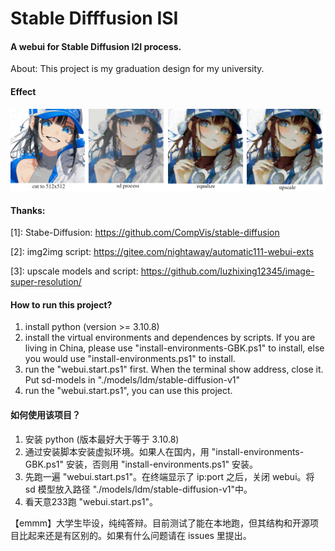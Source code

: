 # Stable Difffusion ISI
#### A webui for Stable Diffusion I2I process.

About: This project is my graduation design for my university.

#### Effect

<img src="./test/show.png">

#### Thanks:

\[1]: Stabe-Diffusion:
https://github.com/CompVis/stable-diffusion

\[2]: img2img script:
https://gitee.com/nightaway/automatic111-webui-exts

\[3]: upscale models and script:
https://github.com/luzhixing12345/image-super-resolution/

#### How to run this project?
1. install python (version >= 3.10.8)
2. install the virtual environments and dependences by scripts. If you are living in China, please use "install-environments-GBK.ps1" to install, else you would use "install-environments.ps1" to install.
3. run the "webui.start.ps1" first. When the terminal show address, close it. Put sd-models in "./models/ldm/stable-diffusion-v1"
4. run the "webui.start.ps1", you can use this project.


#### 如何使用该项目？
1. 安装 python (版本最好大于等于 3.10.8)
2. 通过安装脚本安装虚拟环境。如果人在国内，用 "install-environments-GBK.ps1" 安装，否则用 "install-environments.ps1" 安装。
3. 先跑一遍 "webui.start.ps1"。在终端显示了 ip:port 之后，关闭 webui。将 sd 模型放入路径 "./models/ldm/stable-diffusion-v1"中。
4. 看天意233跑 "webui.start.ps1"。

【emmm】大学生毕设，纯纯答辩。目前测试了能在本地跑，但其结构和开源项目比起来还是有区别的。如果有什么问题请在 issues 里提出。


